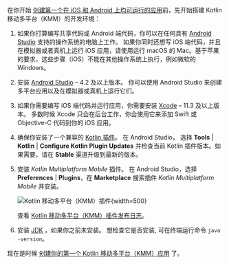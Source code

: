 [//]: # (title: Set up an environment for KMM development)
[//]: # (auxiliary-id: Set_up_an_environment_for_KMM_development)

在你开始 [创建第一个在 iOS 和 Android 上均可运行的应用](create-first-app.md)前，先开始搭建 Kotlin 移动多平台（KMM）的开发环境：

1. 如果你打算编写共享代码或 Android 端代码，你可以在任何具有 [Android Studio](https://developer.android.com/studio) 支持的操作系统的电脑上工作。
   如果你同时还想写 iOS 端代码，并且在模拟器或者真机上运行 iOS 应用，请使用运行 macOS 的 Mac。基于苹果的要求，这些步骤（iOS）不能在其他操作系统上执行，例如微软的 Windows。

2. 安装 [Android Studio](https://developer.android.com/studio) – 4.2 及以上版本。
   你可以使用 Android Studio 来创建多平台应用以及在模拟器或真机上运行它们。

3. 如果你需要编写 iOS 端代码并运行应用，你需要安装 [Xcode](https://apps.apple.com/us/app/xcode/id497799835)  –  11.3 及以上版本。
   多数时候 Xcode 只会在后台工作，你会使用它来添加 Swift 或 Objective-C 代码到你的 iOS 应用。


4. 确保你安装了一个兼容的 [Kotlin 插件](kmm-plugin-releases.md#release-details)。
    在 Android Studio， 选择  **Tools** | **Kotlin** | **Configure Kotlin Plugin Updates** 并检查当前 Kotlin 插件版本。如果需要，请在 **Stable** 渠道升级到最新的版本。
    
5. 安装 *Kotlin Multiplatform Mobile* 插件。
    在 Android Studio，选择 **Preferences** | **Plugins**，在 **Marketplace** 搜索插件 *Kotlin Multiplatform Mobile* 并安装。
    
    ![Kotlin 移动多平台（KMM）插件](mobile-multiplatform-plugin.png){width=500}
    
    查看 [Kotlin 移动多平台（KMM）插件发布日志](kmm-plugin-releases.md)。
    
6. 安装 [JDK](https://www.oracle.com/java/technologies/javase-downloads.html) ，如果你之前未安装。
    想检查它是否安装, 可在终端运行命令 `java -version`。
     
现在是时候 [创建你的第一个 Kotlin 移动多平台（KMM）应用](create-first-app.md) 了。
